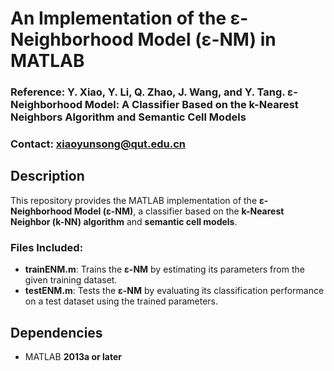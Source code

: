 # An Implementation of the ε-Neighborhood Model (ε-NM) in MATLAB

### Reference: Y. Xiao, Y. Li, Q. Zhao, J. Wang, and Y. Tang. ε-Neighborhood Model: A Classifier Based on the k-Nearest Neighbors Algorithm and Semantic Cell Models
### Contact: xiaoyunsong@qut.edu.cn 

## Description
This repository provides the MATLAB implementation of the **ε-Neighborhood Model (ε-NM)**, a classifier based on the **k-Nearest Neighbor (k-NN) algorithm** and **semantic cell models**.

### Files Included:
- **trainENM.m**: Trains the **ε-NM** by estimating its parameters from the given training dataset.
- **testENM.m**: Tests the **ε-NM** by evaluating its classification performance on a test dataset using the trained parameters.

## Dependencies
- MATLAB **2013a or later**
